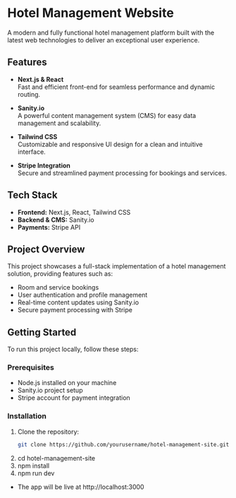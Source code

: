 # Hotel Management Website

A modern and fully functional hotel management platform built with the latest web technologies to deliver an exceptional user experience.

## Features

- **Next.js & React**  
  Fast and efficient front-end for seamless performance and dynamic routing.  

- **Sanity.io**  
  A powerful content management system (CMS) for easy data management and scalability.  

- **Tailwind CSS**  
  Customizable and responsive UI design for a clean and intuitive interface.  

- **Stripe Integration**  
  Secure and streamlined payment processing for bookings and services.  

## Tech Stack

- **Frontend:** Next.js, React, Tailwind CSS  
- **Backend & CMS:** Sanity.io  
- **Payments:** Stripe API  

## Project Overview

This project showcases a full-stack implementation of a hotel management solution, providing features such as:

- Room and service bookings
- User authentication and profile management
- Real-time content updates using Sanity.io
- Secure payment processing with Stripe

## Getting Started

To run this project locally, follow these steps:

### Prerequisites
- Node.js installed on your machine
- Sanity.io project setup
- Stripe account for payment integration

### Installation
1. Clone the repository:
   ```bash
   git clone https://github.com/yourusername/hotel-management-site.git
2. cd hotel-management-site
3. npm install
4. npm run dev
- The app will be live at http://localhost:3000
